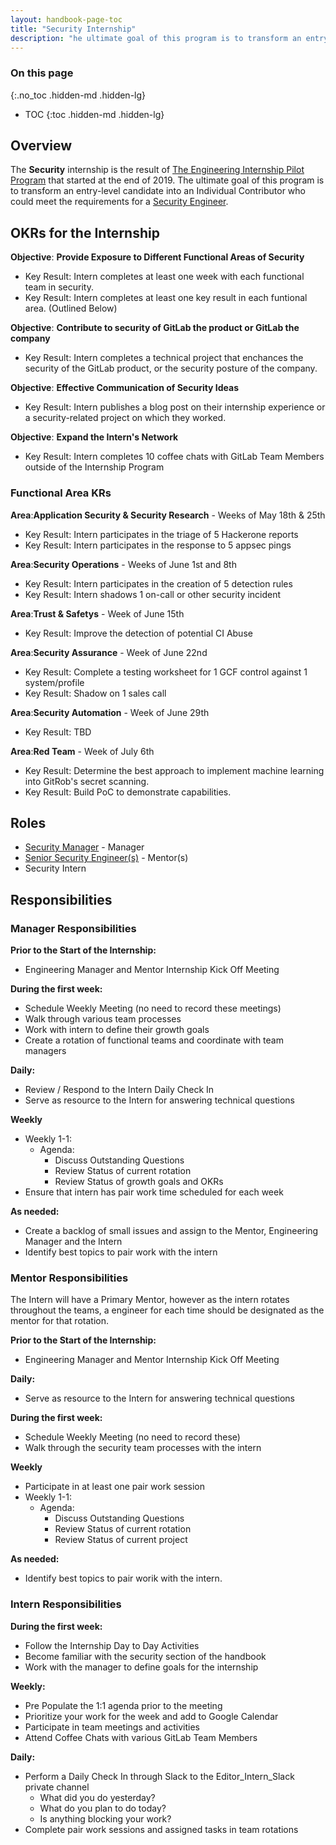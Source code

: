 ```yaml
---
layout: handbook-page-toc
title: "Security Internship"
description: "he ultimate goal of this program is to transform an entry-level candidate into an Individual Contributor who could meet the requirements for a Security Engineer."
---
```


### On this page
{:.no_toc .hidden-md .hidden-lg}

- TOC
{:toc .hidden-md .hidden-lg}

## Overview
The **Security** internship is the result of [The Engineering Internship Pilot Program](/handbook/engineering/internships/) that started at the end of 2019. The ultimate goal of this program is to transform an entry-level candidate into an Individual Contributor who could meet the requirements for a [Security Engineer](https://handbook.gitlab.com/job-families/security/security-engineer/).

## OKRs for the Internship

**Objective**: **Provide Exposure to Different Functional Areas of Security**
* Key Result: Intern completes at least one week with each functional team in security.
* Key Result: Intern completes at least one key result in each funtional area. (Outlined Below)

**Objective**: **Contribute to security of GitLab the product or GitLab the company**
* Key Result: Intern completes a technical project that enchances the security of the GitLab product, or the security posture of the company.

**Objective**: **Effective Communication of Security Ideas**
*  Key Result: Intern publishes a blog post on their internship experience or a security-related project on which they worked.

**Objective**: **Expand the Intern's Network** 
* Key Result: Intern completes 10 coffee chats with GitLab Team Members outside of the Internship Program

### Functional Area KRs

**Area**:**Application Security & Security Research** - Weeks of May 18th & 25th
* Key Result: Intern participates in the triage of 5 Hackerone reports 
* Key Result: Intern participates in the response to 5 appsec pings

**Area**:**Security Operations** - Weeks of June 1st and 8th
* Key Result: Intern participates in the creation of 5 detection rules
* Key Result: Intern shadows 1 on-call or other security incident

**Area**:**Trust & Safetys** - Week of June 15th
* Key Result: Improve the detection of potential CI Abuse

**Area**:**Security Assurance** - Week of June 22nd
* Key Result: Complete a testing worksheet for 1 GCF control against 1 system/profile
* Key Result: Shadow on 1 sales call

**Area**:**Security Automation** - Week of June 29th
* Key Result: TBD

**Area**:**Red Team** - Week of July 6th
* Key Result: Determine the best approach to implement machine learning into GitRob's secret scanning.
* Key Result: Build PoC to demonstrate capabilities. 

## Roles

- [Security Manager](https://handbook.gitlab.com/job-families/security/security-leadership/) - Manager
- [Senior Security Engineer(s)](https://handbook.gitlab.com/job-families/security/security-engineer/#senior-security-engineer) - Mentor(s)
- Security Intern

## Responsibilities

### Manager Responsibilities

**Prior to the Start of the Internship:**
* Engineering Manager and Mentor Internship Kick Off Meeting

**During the first week:**
* Schedule Weekly Meeting (no need to record these meetings)
* Walk through various team processes
* Work with intern to define their growth goals
* Create a rotation of functional teams and coordinate with team managers

**Daily:**
* Review / Respond to the Intern Daily Check In
* Serve as resource to the Intern for answering technical questions 

**Weekly**
* Weekly 1-1:
     * Agenda:
          * Discuss Outstanding Questions
          * Review Status of current rotation
          * Review Status of growth goals and OKRs
* Ensure that intern has pair work time scheduled for each week

**As needed:**
* Create a backlog of small issues and assign to the Mentor, Engineering Manager and the Intern
* Identify best topics to pair work with the intern

### Mentor Responsibilities

The Intern will have a Primary Mentor, however as the intern rotates throughout the teams, a engineer
for each time should be designated as the mentor for that rotation.

**Prior to the Start of the Internship:**
* Engineering Manager and Mentor Internship Kick Off Meeting

**Daily:**
* Serve as resource to the Intern for answering technical questions 

**During the first week:**
* Schedule Weekly Meeting (no need to record these)
* Walk through the security team processes with the intern

**Weekly**
* Participate in at least one pair work session
* Weekly 1-1:
     * Agenda:
          * Discuss Outstanding Questions
          * Review Status of current rotation
          * Review Status of current project

**As needed:**
* Identify best topics to pair worik with the intern.

### Intern Responsibilities

**During the first week:**
* Follow the Internship Day to Day Activities
* Become familiar with the security section of the handbook
* Work with the manager to define goals for the internship

**Weekly:**
* Pre Populate the 1:1 agenda prior to the meeting
* Prioritize your work for the week and add to Google Calendar  
* Participate in team meetings and activities
* Attend Coffee Chats with various GitLab Team Members

**Daily:**
* Perform a Daily Check In through Slack to the Editor_Intern_Slack private channel
     * What did you do yesterday?
     * What do you plan to do today?
     * Is anything blocking your work?
* Complete pair work sessions and assigned tasks in team rotations
